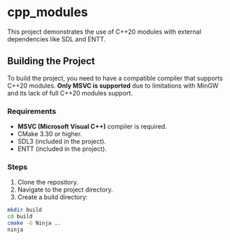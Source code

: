 # cpp_modules

This project demonstrates the use of C++20 modules with external dependencies like SDL and ENTT.

## Building the Project
To build the project, you need to have a compatible compiler that supports C++20 modules. **Only MSVC is supported** due to limitations with MinGW and its lack of full C++20 modules support.

### Requirements

- **MSVC (Microsoft Visual C++)** compiler is required.
- CMake 3.30 or higher.
- SDL3 (included in the project).
- ENTT (included in the project).

### Steps
1. Clone the repository.
2. Navigate to the project directory.
3. Create a build directory:
```bash
mkdir build
cd build
cmake -G Ninja ..
ninja
```
